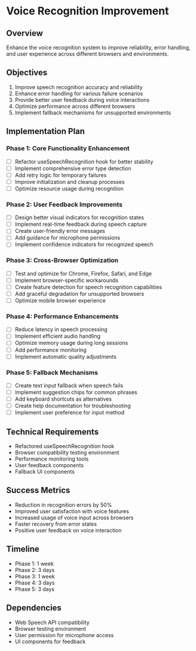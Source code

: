 # Voice Recognition Improvement

## Overview
Enhance the voice recognition system to improve reliability, error handling, and user experience across different browsers and environments.

## Objectives
1. Improve speech recognition accuracy and reliability
2. Enhance error handling for various failure scenarios
3. Provide better user feedback during voice interactions
4. Optimize performance across different browsers
5. Implement fallback mechanisms for unsupported environments

## Implementation Plan

### Phase 1: Core Functionality Enhancement
- [ ] Refactor useSpeechRecognition hook for better stability
- [ ] Implement comprehensive error type detection
- [ ] Add retry logic for temporary failures
- [ ] Improve initialization and cleanup processes
- [ ] Optimize resource usage during recognition

### Phase 2: User Feedback Improvements
- [ ] Design better visual indicators for recognition states
- [ ] Implement real-time feedback during speech capture
- [ ] Create user-friendly error messages
- [ ] Add guidance for microphone permissions
- [ ] Implement confidence indicators for recognized speech

### Phase 3: Cross-Browser Optimization
- [ ] Test and optimize for Chrome, Firefox, Safari, and Edge
- [ ] Implement browser-specific workarounds
- [ ] Create feature detection for speech recognition capabilities
- [ ] Add graceful degradation for unsupported browsers
- [ ] Optimize mobile browser experience

### Phase 4: Performance Enhancements
- [ ] Reduce latency in speech processing
- [ ] Implement efficient audio handling
- [ ] Optimize memory usage during long sessions
- [ ] Add performance monitoring
- [ ] Implement automatic quality adjustments

### Phase 5: Fallback Mechanisms
- [ ] Create text input fallback when speech fails
- [ ] Implement suggestion chips for common phrases
- [ ] Add keyboard shortcuts as alternatives
- [ ] Create help documentation for troubleshooting
- [ ] Implement user preference for input method

## Technical Requirements
- Refactored useSpeechRecognition hook
- Browser compatibility testing environment
- Performance monitoring tools
- User feedback components
- Fallback UI components

## Success Metrics
- Reduction in recognition errors by 50%
- Improved user satisfaction with voice features
- Increased usage of voice input across browsers
- Faster recovery from error states
- Positive user feedback on voice interaction

## Timeline
- Phase 1: 1 week
- Phase 2: 3 days
- Phase 3: 1 week
- Phase 4: 3 days
- Phase 5: 3 days

## Dependencies
- Web Speech API compatibility
- Browser testing environment
- User permission for microphone access
- UI components for feedback
